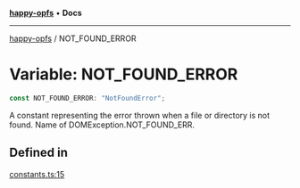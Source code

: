 [**happy-opfs**](../README.md) • **Docs**

***

[happy-opfs](../README.md) / NOT\_FOUND\_ERROR

# Variable: NOT\_FOUND\_ERROR

```ts
const NOT_FOUND_ERROR: "NotFoundError";
```

A constant representing the error thrown when a file or directory is not found.
Name of DOMException.NOT_FOUND_ERR.

## Defined in

[constants.ts:15](https://github.com/JiangJie/happy-opfs/blob/7cd01910b3abb83abc0f7edbbf013c47ae6a060f/src/fs/constants.ts#L15)
